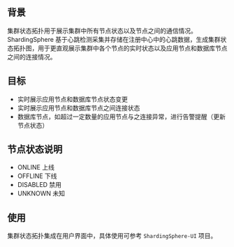 
## 背景

集群状态拓扑用于展示集群中所有节点状态以及节点之间的通信情况。
ShardingSphere 基于心跳检测采集并存储在注册中心中的心跳数据，生成集群状态拓扑图，用于更直观展示集群中各个节点的实时状态以及应用节点和数据库节点之间的连接情况。

## 目标

- 实时展示应用节点和数据库节点状态变更
- 实时展示应用节点和数据库节点之间连接状态
- 数据库节点，如超过一定数量的应用节点与之连接异常，进行告警提醒（更新节点状态）

## 节点状态说明

- ONLINE 上线
- OFFLINE 下线
- DISABLED 禁用
- UNKNOWN 未知

## 使用

集群状态拓扑集成在用户界面中，具体使用可参考 `ShardingSphere-UI` 项目。
